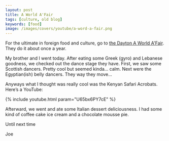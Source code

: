 ```yaml
---
layout: post
title: A World A'Fair
tags: [culture, old blog]
keywords: [food]
image: /images/covers/youtube/a-word-a-fair.png
---
```


For the ultimate in foreign food and culture, go to [the Dayton A World A'Fair](http://www.aworldafair.org/). They do it about once a year.

My brother and I went today. After eating some Greek (gyro) and Lebanese goodness, we checked out the dance stage they have. First, we saw some Scottish dancers. Pretty cool but seemed kinda… calm. Next were the Egyptian(ish) belly dancers. They way they move…

Anyways what I thought was really cool was the Kenyan Safari Acrobats. Here’s a YouTube:

{% include youtube.html param="U65bx6PY7cE" %}

Afterward, we went and ate some Italian dessert deliciousness. I had some kind of coffee cake ice cream and a chocolate mousse pie.

Until next time

Joe
